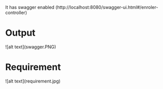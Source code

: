It has swagger enabled (http://localhost:8080/swagger-ui.html#/enroler-controller)

<h1>Output</h1>
![alt text](swagger.PNG)

<h1>Requirement </h1>
![alt text](requirement.jpg)
